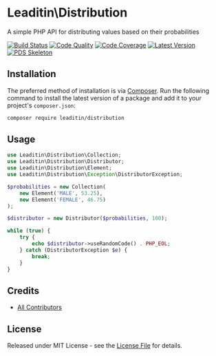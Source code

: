 # Leaditin\Distribution

A simple PHP API for distributing values based on their probabilities

[![Build Status][ico-build]][link-build]
[![Code Quality][ico-code-quality]][link-code-quality]
[![Code Coverage][ico-code-coverage]][link-code-coverage]
[![Latest Version][ico-version]][link-packagist]
[![PDS Skeleton][ico-pds]][link-pds]

## Installation

The preferred method of installation is via [Composer](http://getcomposer.org/). Run the following command to install the latest version of a package and add it to your project's `composer.json`:

```bash
composer require leaditin/distribution
```

## Usage

```php
use Leaditin\Distribution\Collection;
use Leaditin\Distribution\Distributor;
use Leaditin\Distribution\Element;
use Leaditin\Distribution\Exception\DistributorException;

$probabilities = new Collection(
    new Element('MALE', 53.25),
    new Element('FEMALE', 46.75)
);

$distributor = new Distributor($probabilities, 100);

while (true) {
    try {
        echo $distributor->useRandomCode() . PHP_EOL;
    } catch (DistributorException $e) {
        break;
    }
}

```

## Credits

- [All Contributors][link-contributors]

## License

Released under MIT License - see the [License File](LICENSE) for details.


[ico-version]: https://img.shields.io/packagist/v/leaditin/distribution.svg
[ico-build]: https://travis-ci.org/leaditin/distribution.svg?branch=master
[ico-code-coverage]: https://img.shields.io/scrutinizer/coverage/g/leaditin/distribution.svg
[ico-code-quality]: https://img.shields.io/scrutinizer/g/leaditin/distribution.svg
[ico-pds]: https://img.shields.io/badge/pds-skeleton-blue.svg

[link-packagist]: https://packagist.org/packages/leaditin/distribution
[link-build]: https://travis-ci.org/leaditin/distribution
[link-code-coverage]: https://scrutinizer-ci.com/g/leaditin/distribution/code-structure
[link-code-quality]: https://scrutinizer-ci.com/g/leaditin/distribution
[link-pds]: https://github.com/php-pds/skeleton
[link-contributors]: ../../contributors
